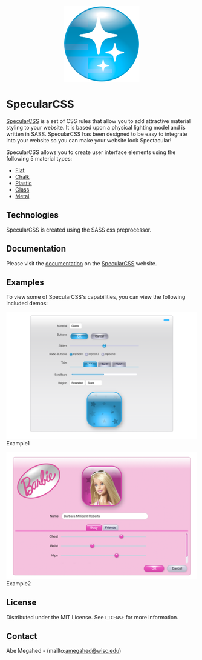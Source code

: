 <p align="center">
  <div align="center">
    <img src="./images/icon.png" alt="Logo" style="width:200px">
  </div>
</p>

# SpecularCSS

[SpecularCSS](https://specularcss.sharedigm.com) is a set of CSS rules that allow you to add attractive material styling to your website. It is based upon a physical lighting model and is written in SASS. SpecularCSS has been designed to be easy to integrate into your website so you can make your website look Spectacular!

SpecularCSS allows you to create user interface elements using the following 5 material types:
 - [Flat](https://specularcss.sharedigm.com/#materials/flat)
 - [Chalk](https://specularcss.sharedigm.com/#materials/chalk)
 - [Plastic](https://specularcss.sharedigm.com/#materials/plastic)
 - [Glass](https://specularcss.sharedigm.com/#materials/glass)
 - [Metal](https://specularcss.sharedigm.com/#materials/metal)

## Technologies

SpecularCSS is created using the SASS css preprocessor.

## Documentation

Please visit the [documentation](https://specularcss.sharedigm.com/#docs) on the [SpecularCSS](https://specularcss.sharedigm.com) website.

## Examples

To view some of SpecularCSS's capabilities, you can view the following included demos:

[<img src="images/demo.png">](demo/index.html)
Example1

[<img src="images/demo2.png">](demo2/index.html)
Example2

<!-- LICENSE -->
## License

Distributed under the MIT License. See `LICENSE` for more information.

<!-- CONTACT -->
## Contact

Abe Megahed - (mailto:amegahed@wisc.edu)